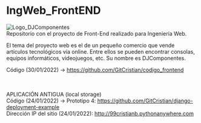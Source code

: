 # IngWeb_FrontEND
![Logo_DJComponentes](https://user-images.githubusercontent.com/79966138/150767044-57faab2a-42c8-4adb-9a07-edf66946bc4c.JPG) <br>
Repositorio con el proyecto de Front-End realizado para Ingeniería Web. 

El tema del proyecto web es el de un pequeño comercio que vende artículos tecnológicos vía online. Entre ellos se pueden encontrar consolas, equipos informáticos, videojuegos, etc. Su nombre es DJComponentes.

Código (30/01/2022) -> https://github.com/GitCristian/codigo_frontend
<br><br><br>

APLICACIÓN ANTIGUA (local storage) <br>
Código (24/01/2022) -> Prototipo 4: https://github.com/GitCristian/django-deployment-example <br>
Dirección IP del sitio (24/01/2022): http://99cristianb.pythonanywhere.com





